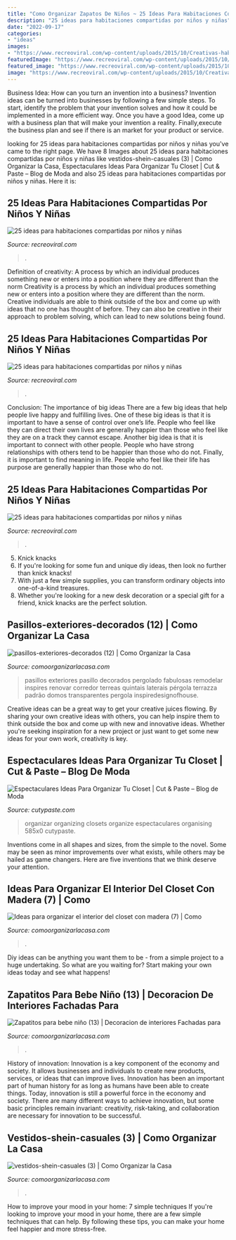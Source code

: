 ```yaml
---
title: "Como Organizar Zapatos De Niños ~ 25 Ideas Para Habitaciones Compartidas Por Niños Y Niñas"
description: "25 ideas para habitaciones compartidas por niños y niñas"
date: "2022-09-17"
categories:
- "ideas"
images:
- "https://www.recreoviral.com/wp-content/uploads/2015/10/Creativas-habitaciones-compartidas-por-niños-y-niñas-6.jpg"
featuredImage: "https://www.recreoviral.com/wp-content/uploads/2015/10/Creativas-habitaciones-compartidas-por-niños-y-niñas-16.jpg"
featured_image: "https://www.recreoviral.com/wp-content/uploads/2015/10/Creativas-habitaciones-compartidas-por-niños-y-niñas-16.jpg"
image: "https://www.recreoviral.com/wp-content/uploads/2015/10/Creativas-habitaciones-compartidas-por-niños-y-niñas-6.jpg"
---
```



Business Idea: How can you turn an invention into a business?
Invention ideas can be turned into businesses by following a few simple steps. To start, identify the problem that your invention solves and how it could be implemented in a more efficient way. Once you have a good Idea, come up with a business plan that will make your invention a reality. Finally,execute the business plan and see if there is an market for your product or service.

	

		
looking for 25 ideas para habitaciones compartidas por niños y niñas you've came to the right page. We have 8 Images about 25 ideas para habitaciones compartidas por niños y niñas like vestidos-shein-casuales (3) | Como Organizar la Casa, Espectaculares Ideas Para Organizar Tu Closet | Cut &amp; Paste – Blog de Moda and also 25 ideas para habitaciones compartidas por niños y niñas. Here it is:
		
    
## 25 Ideas Para Habitaciones Compartidas Por Niños Y Niñas

<img loading=lazy src="https://www.recreoviral.com/wp-content/uploads/2015/10/Creativas-habitaciones-compartidas-por-niños-y-niñas-16.jpg" onerror="this.onerror=null;this.src='https://tse1.mm.bing.net/th?id=OIP.VN3k3Dfa38KuPqCZPOpZsgHaGW&amp;pid=15.1';" alt="25 ideas para habitaciones compartidas por niños y niñas">

_Source: recreoviral.com_

>. 

	

Definition of creativity: A process by which an individual produces something new or enters into a position where they are different than the norm
Creativity is a process by which an individual produces something new or enters into a position where they are different than the norm. Creative individuals are able to think outside of the box and come up with ideas that no one has thought of before. They can also be creative in their approach to problem solving, which can lead to new solutions being found.

    
## 25 Ideas Para Habitaciones Compartidas Por Niños Y Niñas

<img loading=lazy src="https://www.recreoviral.com/wp-content/uploads/2015/10/Creativas-habitaciones-compartidas-por-niños-y-niñas-6.jpg" onerror="this.onerror=null;this.src='https://tse3.mm.bing.net/th?id=OIP.nI4W-43-cF2RM1XwlqPn5gHaFP&amp;pid=15.1';" alt="25 ideas para habitaciones compartidas por niños y niñas">

_Source: recreoviral.com_

>. 

	

Conclusion: The importance of big ideas
There are a few big ideas that help people live happy and fulfilling lives. One of these big ideas is that it is important to have a sense of control over one’s life. People who feel like they can direct their own lives are generally happier than those who feel like they are on a track they cannot escape. Another big idea is that it is important to connect with other people. People who have strong relationships with others tend to be happier than those who do not. Finally, it is important to find meaning in life. People who feel like their life has purpose are generally happier than those who do not.

    
## 25 Ideas Para Habitaciones Compartidas Por Niños Y Niñas

<img loading=lazy src="https://www.recreoviral.com/wp-content/uploads/2015/10/Creativas-habitaciones-compartidas-por-niños-y-niñas-20.jpg" onerror="this.onerror=null;this.src='https://tse4.mm.bing.net/th?id=OIP.-Ts-U_rcLPJoeXxO7y8MzAHaE8&amp;pid=15.1';" alt="25 ideas para habitaciones compartidas por niños y niñas">

_Source: recreoviral.com_

>. 

	

5. Knick knacks
1. If you're looking for some fun and unique diy ideas, then look no further than knick knacks!
2. With just a few simple supplies, you can transform ordinary objects into one-of-a-kind treasures.
3. Whether you're looking for a new desk decoration or a special gift for a friend, knick knacks are the perfect solution.

    
## Pasillos-exteriores-decorados (12) | Como Organizar La Casa

<img loading=lazy src="https://comoorganizarlacasa.com/wp-content/uploads/2017/08/pasillos-exteriores-decorados-12.jpg" onerror="this.onerror=null;this.src='https://tse2.mm.bing.net/th?id=OIP.zbJO_f3eKw9dgNFwWXFMxwHaJ4&amp;pid=15.1';" alt="pasillos-exteriores-decorados (12) | Como Organizar la Casa">

_Source: comoorganizarlacasa.com_

>pasillos exteriores pasillo decorados pergolado fabulosas remodelar inspires renovar corredor terreas quintais laterais pérgola terrazza padrão domos transparentes pergola inspiredesignofhouse. 

	

Creative ideas can be a great way to get your creative juices flowing. By sharing your own creative ideas with others, you can help inspire them to think outside the box and come up with new and innovative ideas. Whether you're seeking inspiration for a new project or just want to get some new ideas for your own work, creativity is key.

    
## Espectaculares Ideas Para Organizar Tu Closet | Cut &amp; Paste – Blog De Moda

<img loading=lazy src="http://www.cutypaste.com/wp-content/uploads/2015/01/main.original.585x0-44.jpg" onerror="this.onerror=null;this.src='https://tse4.mm.bing.net/th?id=OIP.iPwLIUNBfIFWnqOgeQ5P2gHaIa&amp;pid=15.1';" alt="Espectaculares Ideas Para Organizar Tu Closet | Cut &amp; Paste – Blog de Moda">

_Source: cutypaste.com_

>organizar organizing closets organize espectaculares organising 585x0 cutypaste. 

	

Inventions come in all shapes and sizes, from the simple to the novel. Some may be seen as minor improvements over what exists, while others may be hailed as game changers. Here are five inventions that we think deserve your attention.

    
## Ideas Para Organizar El Interior Del Closet Con Madera (7) | Como

<img loading=lazy src="https://comoorganizarlacasa.com/wp-content/uploads/2016/04/Ideas-para-organizar-el-interior-del-closet-con-madera-7-300x400.jpg" onerror="this.onerror=null;this.src='https://tse1.mm.bing.net/th?id=OIP.DD3iD56YjrXuSb5tdQcyFwAAAA&amp;pid=15.1';" alt="Ideas para organizar el interior del closet con madera (7) | Como">

_Source: comoorganizarlacasa.com_

>. 

	

Diy ideas can be anything you want them to be - from a simple project to a huge undertaking. So what are you waiting for? Start making your own ideas today and see what happens!

    
## Zapatitos Para Bebe Niño (13) | Decoracion De Interiores Fachadas Para

<img loading=lazy src="http://comoorganizarlacasa.com/wp-content/uploads/2016/04/Zapatitos-para-bebe-niño-13.jpg" onerror="this.onerror=null;this.src='https://tse1.mm.bing.net/th?id=OIP.sZ7pEg1BWgL9kIUjveMbiwDhEs&amp;pid=15.1';" alt="Zapatitos para bebe niño (13) | Decoracion de interiores Fachadas para">

_Source: comoorganizarlacasa.com_

>. 

	

History of innovation:
Innovation is a key component of the economy and society. It allows businesses and individuals to create new products, services, or ideas that can improve lives. Innovation has been an important part of human history for as long as humans have been able to create things. Today, innovation is still a powerful force in the economy and society. There are many different ways to achieve innovation, but some basic principles remain invariant: creativity, risk-taking, and collaboration are necessary for innovation to be successful.

    
## Vestidos-shein-casuales (3) | Como Organizar La Casa

<img loading=lazy src="https://comoorganizarlacasa.com/wp-content/uploads/2021/06/vestidos-shein-casuales-3-1153x1536.jpg" onerror="this.onerror=null;this.src='https://tse3.mm.bing.net/th?id=OIP.VlxgfT4aotz6b1Nk-MOGDQHaJ3&amp;pid=15.1';" alt="vestidos-shein-casuales (3) | Como Organizar la Casa">

_Source: comoorganizarlacasa.com_

>. 

	

How to improve your mood in your home: 7 simple techniques
If you're looking to improve your mood in your home, there are a few simple techniques that can help. By following these tips, you can make your home feel happier and more stress-free.

